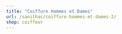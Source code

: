 ```yaml
---
title: "Coiffure Hommes et Dames"
url: /sanilhac/coiffure-hommes-et-dames-2/
shop: coiffeur
---
```

